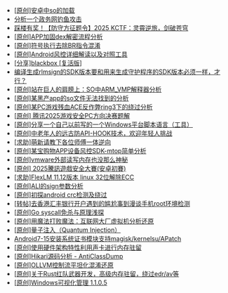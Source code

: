 + [[原创]安卓中so的加载](https://bbs.kanxue.com/thread-286004.htm)
+ [分析一个政务网钓鱼攻击](https://bbs.kanxue.com/thread-286523.htm)
+ [踩楼有奖！【防守方征题令】2025 KCTF：灵霄逆旅，剑破苍穹](https://bbs.kanxue.com/thread-286311.htm)
+ [[原创]APP加固dex解密流程分析](https://bbs.kanxue.com/thread-280609.htm)
+ [[原创]符号执行去除BR指令混淆](https://bbs.kanxue.com/thread-280737.htm)
+ [[原创]Android风控详细解读以及对照工具](https://bbs.kanxue.com/thread-286120.htm)
+ [[分享]blackbox [复活版]](https://bbs.kanxue.com/thread-286308.htm)
+ [编译生成rlmsign的SDK版本要和用来生成守护程序的SDK版本必须一样，才行？](https://bbs.kanxue.com/thread-282456.htm)
+ [[原创]站在巨人的肩膀上：SO中ARM_VMP解释器分析](https://bbs.kanxue.com/thread-286451.htm)
+ [[原创]某黑产app的so文件无法找到的分析](https://bbs.kanxue.com/thread-284545.htm)
+ [[原创]某PC游戏残血ACE反作弊ring3下的绕过分析](https://bbs.kanxue.com/thread-284667.htm)
+ [[原创] 腾讯2025游戏安全PC方向决赛题解](https://bbs.kanxue.com/thread-286462.htm)
+ [[原创]分享一个自己以前写的一个Windows平台脚本语言（工具）](https://bbs.kanxue.com/thread-286049.htm)
+ [[原创]中老年人的远古防API-HOOK技术，欢迎年轻人挑战](https://bbs.kanxue.com/thread-286436.htm)
+ [[求助]萌新请教下各位师傅一体逆向](https://bbs.kanxue.com/thread-286524.htm)
+ [[原创]某宝购物APP设备风控SDK-mtop简单分析](https://bbs.kanxue.com/thread-284241.htm)
+ [[原创]vmware外部读写内存也没那么神秘](https://bbs.kanxue.com/thread-284956.htm)
+ [[原创] 2025騰訊遊戲安全大賽(安卓初賽)](https://bbs.kanxue.com/thread-286463.htm)
+ [[求助]FlexLM 11.12版本 linux 32位解除ECC](https://bbs.kanxue.com/thread-285638.htm)
+ [[原创]ALI的sign参数分析](https://bbs.kanxue.com/thread-284292.htm)
+ [[原创]初探android crc检测及绕过](https://bbs.kanxue.com/thread-285790.htm)
+ [[转帖]去香港汇丰银行开户遇到的尴尬事到漫谈手机root环境检测](https://bbs.kanxue.com/thread-285754.htm)
+ [[原创]Go syscall免杀与原理浅探](https://bbs.kanxue.com/thread-282519.htm)
+ [[原创]用魔法打败魔法：互联网大厂虚拟机分析还原](https://bbs.kanxue.com/thread-286441.htm)
+ [[原创]量子注入（Quantum Injection）](https://bbs.kanxue.com/thread-286423.htm)
+ [Android7-15安装系统证书模块支持magisk/kernelsu/APatch](https://bbs.kanxue.com/thread-275433.htm)
+ [[原创]使用硬件架构特性利用声卡进行内存驻留](https://bbs.kanxue.com/thread-286422.htm)
+ [[原创]Hikari源码分析 - AntiClassDump](https://bbs.kanxue.com/thread-280139.htm)
+ [[原创]OLLVM控制流平坦化混淆还原](https://bbs.kanxue.com/thread-286151.htm)
+ [[原创]关于Rust红队武器开发，高级内存驻留，绕过edr/av等](https://bbs.kanxue.com/thread-286302.htm)
+ [[原创]Windows可视化管理 1.1.0.5](https://bbs.kanxue.com/thread-284075.htm)
